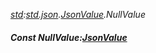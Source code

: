 _[std](../../modules/std/std-module.md):[std.json](../../modules/std/std-json.md).[JsonValue](../../modules/std/std-json-jsonvalue.md).NullValue_
##### Const NullValue:[JsonValue](../../modules/std/std-json-jsonvalue.md)
